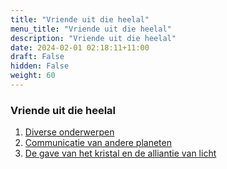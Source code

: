 ```yaml
---
title: "Vriende uit die heelal"
menu_title: "Vriende uit die heelal"
description: "Vriende uit die heelal"
date: 2024-02-01 02:18:11+11:00
draft: False
hidden: False
weight: 60
---
```

### Vriende uit die heelal

1. [Diverse onderwerpen](/13-nl-spiritual-topics/13-6-nl-friends-from-universe/13-6-1-nl-various-topics/)
2. [Communicatie van andere planeten](/13-nl-spiritual-topics/13-6-nl-friends-from-universe/13-6-2-nl-comms-other-planets/)
3. [De gave van het kristal en de alliantie van licht](/13-nl-spiritual-topics/13-6-nl-friends-from-universe/13-6-3-nl-gift-of-crystal-and-alliance-of-light/)

